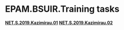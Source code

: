 # EPAM.BSUIR.Training tasks
**[NET.S.2019.Kazimirau.01](https://github.com/RyokoAzuno/EPAM.BSUIR.Training/tree/master/NET.S.2019.Kazimirau.01)**
**[NET.S.2019.Kazimirau.02](https://github.com/RyokoAzuno/EPAM.BSUIR.Training/tree/master/NET.S.2019.Kazimirau.02)**
